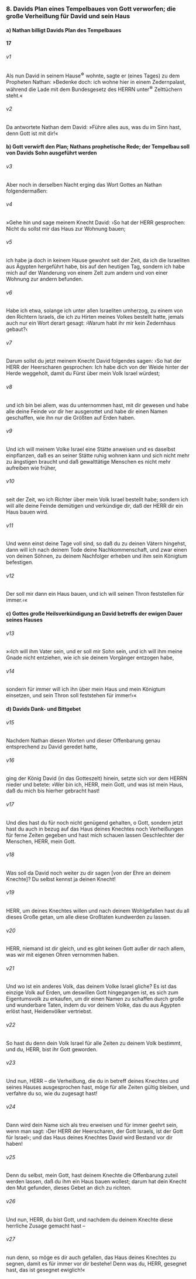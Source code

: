### 8. Davids Plan eines Tempelbaues von Gott verworfen; die große Verheißung für David und sein Haus

#### a) Nathan billigt Davids Plan des Tempelbaues

__17__

###### v1
Als nun David in seinem Hause<sup title="= Palast">&#x2732;</sup>
 wohnte, sagte er (eines Tages) zu dem Propheten Nathan: »Bedenke doch: ich wohne hier in einem Zedernpalast, während die Lade mit dem Bundesgesetz des HERRN unter<sup title="oder: hinter">&#x2732;</sup>
 Zelttüchern steht.«

###### v2
Da antwortete Nathan dem David: »Führe alles aus, was du im Sinn hast, denn Gott ist mit dir!«

#### b) Gott verwirft den Plan; Nathans prophetische Rede; der Tempelbau soll von Davids Sohn ausgeführt werden


###### v3
Aber noch in derselben Nacht erging das Wort Gottes an Nathan folgendermaßen:

###### v4
»Gehe hin und sage meinem Knecht David: ›So hat der HERR gesprochen: Nicht du sollst mir das Haus zur Wohnung bauen;

###### v5
ich habe ja doch in keinem Hause gewohnt seit der Zeit, da ich die Israeliten aus Ägypten hergeführt habe, bis auf den heutigen Tag, sondern ich habe mich auf der Wanderung von einem Zelt zum andern und von einer Wohnung zur andern befunden.

###### v6
Habe ich etwa, solange ich unter allen Israeliten umherzog, zu einem von den Richtern Israels, die ich zu Hirten meines Volkes bestellt hatte, jemals auch nur ein Wort derart gesagt: ›Warum habt ihr mir kein Zedernhaus gebaut?‹

###### v7
Darum sollst du jetzt meinem Knecht David folgendes sagen: ›So hat der HERR der Heerscharen gesprochen: Ich habe dich von der Weide hinter der Herde weggeholt, damit du Fürst über mein Volk Israel würdest;

###### v8
und ich bin bei allem, was du unternommen hast, mit dir gewesen und habe alle deine Feinde vor dir her ausgerottet und habe dir einen Namen geschaffen, wie ihn nur die Größten auf Erden haben.

###### v9
Und ich will meinem Volke Israel eine Stätte anweisen und es daselbst einpflanzen, daß es an seiner Stätte ruhig wohnen kann und sich nicht mehr zu ängstigen braucht und daß gewalttätige Menschen es nicht mehr aufreiben wie früher,

###### v10
seit der Zeit, wo ich Richter über mein Volk Israel bestellt habe; sondern ich will alle deine Feinde demütigen und verkündige dir, daß der HERR dir ein Haus bauen wird.

###### v11
Und wenn einst deine Tage voll sind, so daß du zu deinen Vätern hingehst, dann will ich nach deinem Tode deine Nachkommenschaft, und zwar einen von deinen Söhnen, zu deinem Nachfolger erheben und ihm sein Königtum befestigen.

###### v12
Der soll mir dann ein Haus bauen, und ich will seinen Thron feststellen für immer.‹«

#### c) Gottes große Heilsverkündigung an David betreffs der ewigen Dauer seines Hauses


###### v13
»›Ich will ihm Vater sein, und er soll mir Sohn sein, und ich will ihm meine Gnade nicht entziehen, wie ich sie deinem Vorgänger entzogen habe,

###### v14
sondern für immer will ich ihn über mein Haus und mein Königtum einsetzen, und sein Thron soll feststehen für immer!‹«

#### d) Davids Dank- und Bittgebet


###### v15
Nachdem Nathan diesen Worten und dieser Offenbarung genau entsprechend zu David geredet hatte,

###### v16
ging der König David (in das Gotteszelt) hinein, setzte sich vor dem HERRN nieder und betete: »Wer bin ich, HERR, mein Gott, und was ist mein Haus, daß du mich bis hierher gebracht hast!

###### v17
Und dies hast du für noch nicht genügend gehalten, o Gott, sondern jetzt hast du auch in bezug auf das Haus deines Knechtes noch Verheißungen für ferne Zeiten gegeben und hast mich schauen lassen Geschlechter der Menschen, HERR, mein Gott.

###### v18
Was soll da David noch weiter zu dir sagen [von der Ehre an deinem Knechte]? Du selbst kennst ja deinen Knecht!

###### v19
HERR, um deines Knechtes willen und nach deinem Wohlgefallen hast du all dieses Große getan, um alle diese Großtaten kundwerden zu lassen.

###### v20
HERR, niemand ist dir gleich, und es gibt keinen Gott außer dir nach allem, was wir mit eigenen Ohren vernommen haben.

###### v21
Und wo ist ein anderes Volk, das deinem Volke Israel gliche? Es ist das einzige Volk auf Erden, um deswillen Gott hingegangen ist, es sich zum Eigentumsvolk zu erkaufen, um dir einen Namen zu schaffen durch große und wunderbare Taten, indem du vor deinem Volke, das du aus Ägypten erlöst hast, Heidenvölker vertriebst.

###### v22
So hast du denn dein Volk Israel für alle Zeiten zu deinem Volk bestimmt, und du, HERR, bist ihr Gott geworden.

###### v23
Und nun, HERR – die Verheißung, die du in betreff deines Knechtes und seines Hauses ausgesprochen hast, möge für alle Zeiten gültig bleiben, und verfahre du so, wie du zugesagt hast!

###### v24
Dann wird dein Name sich als treu erweisen und für immer geehrt sein, wenn man sagt: ›Der HERR der Heerscharen, der Gott Israels, ist der Gott für Israel‹; und das Haus deines Knechtes David wird Bestand vor dir haben!

###### v25
Denn du selbst, mein Gott, hast deinem Knechte die Offenbarung zuteil werden lassen, daß du ihm ein Haus bauen wollest; darum hat dein Knecht den Mut gefunden, dieses Gebet an dich zu richten.

###### v26
Und nun, HERR, du bist Gott, und nachdem du deinem Knechte diese herrliche Zusage gemacht hast –

###### v27
nun denn, so möge es dir auch gefallen, das Haus deines Knechtes zu segnen, damit es für immer vor dir bestehe! Denn was du, HERR, gesegnet hast, das ist gesegnet ewiglich!«
